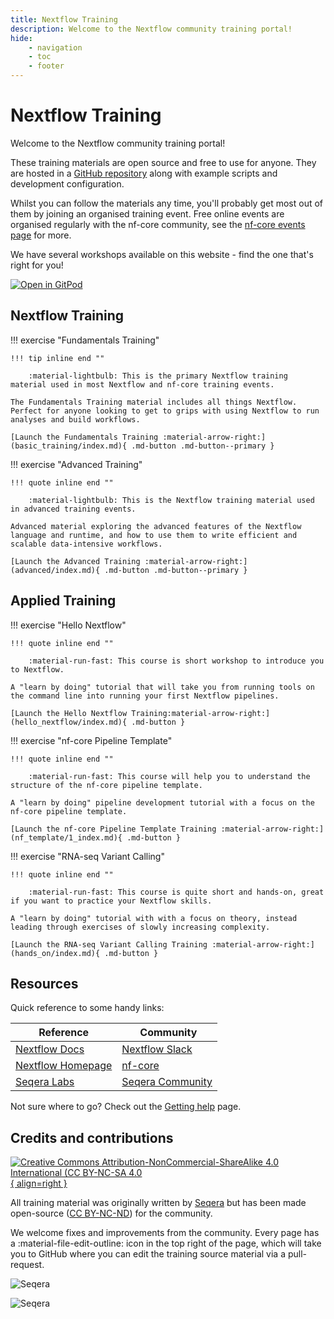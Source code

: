 ```yaml
---
title: Nextflow Training
description: Welcome to the Nextflow community training portal!
hide:
    - navigation
    - toc
    - footer
---
```


# Nextflow Training

Welcome to the Nextflow community training portal!

These training materials are open source and free to use for anyone.
They are hosted in a [GitHub repository](https://github.com/nextflow-io/training) along with example scripts and development configuration.

Whilst you can follow the materials any time, you'll probably get most out of them by joining an organised training event.
Free online events are organised regularly with the nf-core community, see the [nf-core events page](https://nf-co.re/events) for more.

We have several workshops available on this website - find the one that's right for you!

[![Open in GitPod](https://img.shields.io/badge/Gitpod-%20Open%20in%20Gitpod-908a85?logo=gitpod)](https://gitpod.io/#https://github.com/nextflow-io/training)

## Nextflow Training

!!! exercise "Fundamentals Training"

    !!! tip inline end ""

        :material-lightbulb: This is the primary Nextflow training material used in most Nextflow and nf-core training events.

    The Fundamentals Training material includes all things Nextflow. Perfect for anyone looking to get to grips with using Nextflow to run analyses and build workflows.

    [Launch the Fundamentals Training :material-arrow-right:](basic_training/index.md){ .md-button .md-button--primary }

!!! exercise "Advanced Training"

    !!! quote inline end ""

        :material-lightbulb: This is the Nextflow training material used in advanced training events.

    Advanced material exploring the advanced features of the Nextflow language and runtime, and how to use them to write efficient and scalable data-intensive workflows.

    [Launch the Advanced Training :material-arrow-right:](advanced/index.md){ .md-button .md-button--primary }

## Applied Training

!!! exercise "Hello Nextflow"

    !!! quote inline end ""

        :material-run-fast: This course is short workshop to introduce you to Nextflow.

    A "learn by doing" tutorial that will take you from running tools on the command line into running your first Nextflow pipelines.

    [Launch the Hello Nextflow Training:material-arrow-right:](hello_nextflow/index.md){ .md-button }

!!! exercise "nf-core Pipeline Template"

    !!! quote inline end ""

        :material-run-fast: This course will help you to understand the structure of the nf-core pipeline template.

    A "learn by doing" pipeline development tutorial with a focus on the nf-core pipeline template.

    [Launch the nf-core Pipeline Template Training :material-arrow-right:](nf_template/1_index.md){ .md-button }

!!! exercise "RNA-seq Variant Calling"

    !!! quote inline end ""

        :material-run-fast: This course is quite short and hands-on, great if you want to practice your Nextflow skills.

    A "learn by doing" tutorial with with a focus on theory, instead leading through exercises of slowly increasing complexity.

    [Launch the RNA-seq Variant Calling Training :material-arrow-right:](hands_on/index.md){ .md-button }

## Resources

Quick reference to some handy links:

| Reference                                                   |  Community                                                   |
| ----------------------------------------------------------- | ------------------------------------------------------------ |
| [Nextflow Docs](https://nextflow.io/docs/latest/index.html) | [Nextflow Slack](https://www.nextflow.io/slack-invite.html)  |
| [Nextflow Homepage](https://nextflow.io/)                   | [nf-core](https://nf-co.re/)                                 |
| [Seqera Labs](https://seqera.io/)                           | [Seqera Community](https://community.seqera.io)              |

Not sure where to go? Check out the [Getting help](help.md) page.

## Credits and contributions

[![Creative Commons Attribution-NonCommercial-ShareAlike 4.0 International (CC BY-NC-SA 4.0](assets/img/cc_by-nc-nd.svg){ align=right }](https://creativecommons.org/licenses/by-nc-nd/4.0/)

All training material was originally written by [Seqera](https://seqera.io) but has been made open-source ([CC BY-NC-ND](https://creativecommons.org/licenses/by-nc-nd/4.0/)) for the community.

We welcome fixes and improvements from the community.
Every page has a :material-file-edit-outline: icon in the top right of the page, which will take you to GitHub where you can edit the training source material via a pull-request.

<div markdown class="homepage_logos">

![Seqera](assets/img/seqera_logo.png#only-light)

![Seqera](assets/img/seqera_logo_dark.png#only-dark)

</div>
